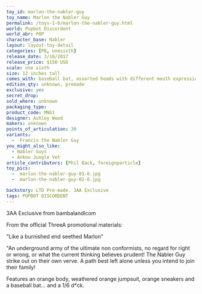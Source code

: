 ```yaml
---
toy_id: marlon-the-nabler-guy
toy_name: Marlon the Nabler Guy
permalink: /toys-1-6/marlon-the-nabler-guy.html
world: Popbot Discordent
world_abr: POP
character_base: Nabler
layout: layout-toy-detail
categories: [PB, onesixth]
release_date: 3/16/2017
release_price: $150 USD
scale: one sixth
size: 12 inches tall
comes_with: baseball bat, assorted heads with different mouth expressions and gas tube x3, R-Rated package with poster, Bot JJ
edition_qty: unknown, premade
exclusive: yes
secret_drop:
sold_where: unknown
packaging_type: 
product_code: MNG1
designer: Ashley Wood
makers: unknown
points_of_articulation: 30
variants: 
  -  Francis the Nabler Guy
you_might_also_like:
  - Nabler Guys
  - Ankou Jungle Vet
article_contributors: [Phil Back, foreignparticle]
toy_pics:
  -  marlon-the-nabler-guy-01-6.jpg
  -  marlon-the-nabler-guy-02-6.jpg  

backstory: LTD Pre-made. 3AA Exclusive
tags: POPBOT DISCORDENT
---
```

3AA Exclusive from bambalandlcom

From the official ThreeA promotional materials: 

"Like a burnished end seethed Marlon"

"An underground army of the ultimate non conformists, no regard for right or wrong, or what the current thinking believes prudent! The Nabler Guy strike out on their own verve. A path best left alone unless you intend to join their family!

Features an orange body, weathered orange jumpsuit, orange sneakers and a baseball bat... and a 1/6 d*ck.  